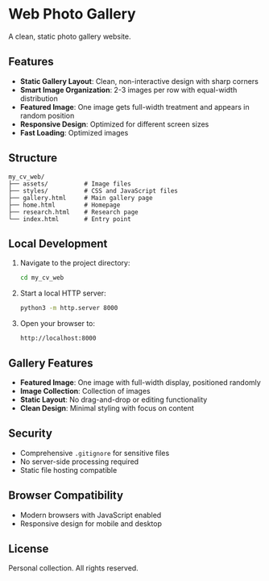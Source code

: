 # Web Photo Gallery

A clean, static photo gallery website.

## Features

- **Static Gallery Layout**: Clean, non-interactive design with sharp corners
- **Smart Image Organization**: 2-3 images per row with equal-width distribution
- **Featured Image**: One image gets full-width treatment and appears in random position
- **Responsive Design**: Optimized for different screen sizes
- **Fast Loading**: Optimized images

## Structure

```
my_cv_web/
├── assets/          # Image files
├── styles/          # CSS and JavaScript files
├── gallery.html     # Main gallery page
├── home.html        # Homepage
├── research.html    # Research page
└── index.html       # Entry point
```

## Local Development

1. Navigate to the project directory:
   ```bash
   cd my_cv_web
   ```

2. Start a local HTTP server:
   ```bash
   python3 -m http.server 8000
   ```

3. Open your browser to:
   ```
   http://localhost:8000
   ```

## Gallery Features

- **Featured Image**: One image with full-width display, positioned randomly
- **Image Collection**: Collection of images
- **Static Layout**: No drag-and-drop or editing functionality
- **Clean Design**: Minimal styling with focus on content

## Security

- Comprehensive `.gitignore` for sensitive files
- No server-side processing required
- Static file hosting compatible

## Browser Compatibility

- Modern browsers with JavaScript enabled
- Responsive design for mobile and desktop

## License

Personal collection. All rights reserved. 